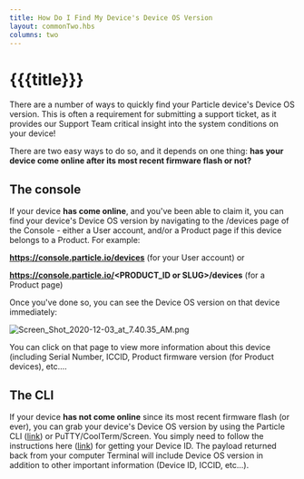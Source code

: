 ```yaml
---
title: How Do I Find My Device's Device OS Version
layout: commonTwo.hbs
columns: two
---
```


# {{{title}}}
There are a number of ways to quickly find your Particle device's Device OS version. This is often a requirement for submitting a support ticket, as it provides our Support Team critical insight into the system conditions on your device!  
  
There are two easy ways to do so, and it depends on one thing: **has your device come online after its most recent firmware flash or not?**

## The console

If your device **has come online**, and you've been able to claim it, you can find your device's Device OS version by navigating to the /devices page of the Console - either a User account, and/or a Product page if this device belongs to a Product. For example:

**https://console.particle.io/devices** (for your User account) or

**https://console.particle.io/<PRODUCT\_ID or SLUG>/devices** (for a Product page)

Once you've done so, you can see the Device OS version on that device immediately: 

![Screen_Shot_2020-12-03_at_7.40.35_AM.png](/assets/images/support/Screen_Shot_2020-12-03_at_7.40.35_AM.png)

You can click on that page to view more information about this device (including Serial Number, ICCID, Product firmware version (for Product devices), etc....

## The CLI

If your device **has not come online** since its most recent firmware flash (or ever), you can grab your device's Device OS version by using the Particle CLI ([link](/getting-started/developer-tools/cli/)) or PuTTY/CoolTerm/Screen. You simply need to follow the instructions here ([link](/troubleshooting/guides/device-management/finding-your-device-id/)) for getting your Device ID. The payload returned back from your computer Terminal will include Device OS version in addition to other important information (Device ID, ICCID, etc...).
